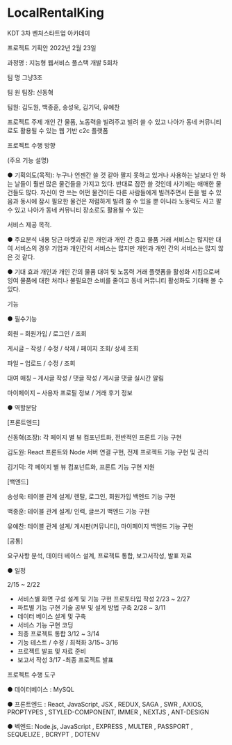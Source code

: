 # LocalRentalKing

KDT 3차 벤처스타트업 아카데미

프로젝트 기획안  2022년  2월   23일

과정명 : 지능형 웹서비스 풀스택 개발 5회차

팀 명 그냥3조

팀 원 팀장:  신동혁

팀원:  김도원,  백종훈,  송성욱,  김기덕,  유예찬

프로젝트 주제 개인 간 물품, 노동력을 빌려주고 빌려 쓸 수 있고 
나아가 동네 커뮤니티로도 활용될 수 있는 웹 기반 c2c 플랫폼

프로젝트 수행 방향

(주요 기능 설명)

● 기획의도(목적):
누구나 언젠간 쓸 것 같아 팔지 못하고 있거나 사용하는 날보다 안 하는 날들이
훨씬 많은 물건들을 가지고 있다.  반대로 잠깐 쓸 것인데 사기에는 애매한
물건들도 많다. 자신이 안 쓰는 어떤 물건이든 다른 사람들에게 빌려주면서 돈을
벌 수 있음과 동시에 잠시 필요한 물건은 저렴하게 빌려 쓸 수 있을 뿐 아니라
노동력도 사고 팔 수 있고 나아가 동네 커뮤니티 장소로도 활용될 수 있는

서비스 제공 목적.

● 주요분석 내용
당근 마켓과 같은 개인과 개인 간 중고 물품 거래 서비스는 많지만 대여
서비스의 경우 기업과 개인간의 서비스는 많지만 개인과 개인 간의 서비스는
많지 않은 것 같다.

● 기대 효과
개인과 개인 간의 물품 대여 및 노동력 거래 플랫폼을 활성화 시킴으로써 잉여
물품에 대한 처리나 불필요한 소비를 줄이고 동네 커뮤니티 활성화도 기대해 볼
수 있다.

기능

● 필수기능

회원 – 회원가입 /  로그인 / 조회

게시글 – 작성 / 수정 / 삭제 / 페이지 조회/ 상세 조회

파일 – 업로드 / 수정 / 조회

대여 매칭 – 게시글 작성 / 댓글 작성 / 게시글 댓글 실시간 알림

마이페이지 – 사용자 프로필 정보 / 거래 후기 정보

● 역할분담

[프론트엔드]

신동혁(조장): 각 페이지 별 뷰 컴포넌트화, 전반적인 프론트 기능 구현

김도원: React 프론트와 Node 서버 연결 구현, 전제 프로젝트 기능 구현 및 관리

김기덕: 각 페이지 별 뷰 컴포넌트화, 프론트 기능 구현 지원

[백엔드]

송성욱: 테이블 관계 설계/ 렌탈, 로그인, 회원가입 백엔드 기능 구현

백종훈: 테이블 관계 설계/ 인력, 글쓰기 백엔드 기능 구현

유예찬: 테이블 관계 설계/ 게시판(커뮤니티), 마이페이지 백엔드 기능 구현

[공통]

요구사항 분석, 데이터 베이스 설계, 프로젝트 통합, 보고서작성, 발표 자료

● 일정

2/15 ~ 2/22
- 서비스별 화면 구성 설계 및 기능 구현 프로토타입 작성
2/23 ~ 2/27
- 파트별 기능 구현 기술 공부 및 설계 방법 구축
2/28 ~ 3/11
- 데이터 베이스 설계 및 구축
- 서비스 기능 구현 코딩
- 최종 프로젝트 통합
3/12 ~ 3/14
- 기능 테스트 / 수정 / 최적화
3/15~ 3/16
- 프로젝트 발표 및 자료 준비
 - 보고서 작성
3/17
-최종 프로젝트 발표

프로젝트 수행 도구

● 데이터베이스 : MySQL

● 프론트엔드 : React, JavaScript, JSX , REDUX, SAGA , SWR , AXIOS, PROPTYPES , STYLED-COMPONENT, IMMER , NEXTJS , ANT-DESIGN

● 벡엔드: Node.js, JavaScript , EXPRESS , MULTER , PASSPORT , SEQUELIZE , BCRYPT , DOTENV
                                                               
